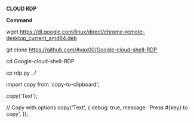 ****CLOUD RDP****

<b>Command</b>

wget https://dl.google.com/linux/direct/chrome-remote-desktop_current_amd64.deb

git clone https://github.com/Avax00/Google-cloud-shell-RDP

cd Google-cloud-shell-RDP

cp rdp.py ../

import copy from 'copy-to-clipboard';

copy('Text');

// Copy with options
copy('Text', {
  debug: true,
  message: 'Press #{key} to copy',
});
